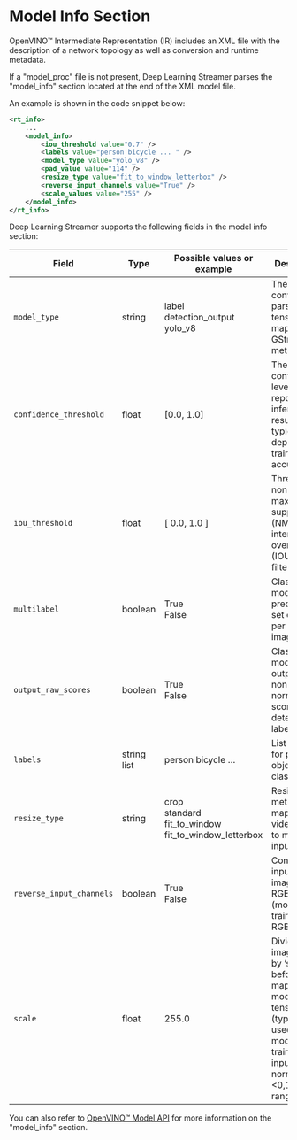 # Model Info Section

OpenVINO™ Intermediate Representation (IR) includes an XML file with
the description of a network topology as well as conversion and runtime
metadata.

If a "model_proc" file is not present, Deep Learning Streamer
parses the "model_info" section located at the end of the XML model file.

An example is shown in the code snippet below:

```xml
<rt_info>
    ...
    <model_info>
        <iou_threshold value="0.7" />
        <labels value="person bicycle ... " />
        <model_type value="yolo_v8" />
        <pad_value value="114" />
        <resize_type value="fit_to_window_letterbox" />
        <reverse_input_channels value="True" />
        <scale_values value="255" />
    </model_info>
</rt_info>
```

Deep Learning Streamer supports the following fields in the model
info section:

| Field | Type | Possible values or example | Description | Corresponding 'model-proc' key |
|---|---|---|---|---|
| `model_type` | string | <br>label<br>detection_output<br>yolo_v8<br><br> | The converter to parse output tensors and map to GStreamer meta data. | converter |
| `confidence_threshold` | float | [0.0, 1.0] | The confidence level to report inference results, typically depends on training accuracy. | threshold (command line param) |
| `iou_threshold` | float | [ 0.0, 1.0 ] | Threshold for non-maximum suppression (NMS) intersection over union (IOU) filtering. | iou_threshold |
| `multilabel` | boolean | <br>True<br>False<br><br> | Classification model predicts a set of labels per input image. | method=multi |
| `output_raw_scores` | boolean | <br>True<br>False<br><br> | Classification model outputs all non-normalized scores for all detected labels. | method=softmax |
| `labels` | string list | person bicycle … | List of labels for predicted object classes. | labels |
| `resize_type` | string | <br>crop<br>standard<br>fit_to_window<br>fit_to_window_letterbox<br><br> | Resize method to map input video images to model input tensor. | resize |
| `reverse_input_channels` | boolean | <br>True<br>False<br><br> | Convert input video image to RGB format (model trained with RGB images) | color_space=”RGB” |
| `scale` | float | 255.0 | Divide input image values by ‘scale’ before mapping to model input tensor<br>(typically used when model was trained with input data normalized in &lt;0,1&gt; range). | range: [0.0, 1.0] |

You can also refer to
[OpenVINO™ Model API](https://github.com/openvinotoolkit/model_api/blob/master/docs/source/guides/model-configuration.md)
for more information on the "model_info" section.
